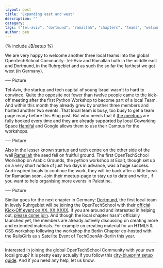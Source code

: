 ```yaml
---
layout: post
title: "Expanding east and west"
description: ""
category: 
tags: ["tel-aviv", "dortmund", "ramallah", "chapters", "teams", "welcome"]
author: ben
---
```

{% include JB/setup %}

We are very happy to welcome another three local teams into the global OpenTechSchool Community: Tel-Aviv and Ramallah both in the middle east and Dortmund, in the Ruhrgebiet and as such the so far the farthest we got west (in Germany). 

--- Picture

Tel-Aviv, the startup and tech capital of young Israel wasn't to hard to convince. Quite the opposite not fewer than twelve people came to the kick-off meeting after the first Python Workshop to become part of a local Team. And within this month they already grew by another three members and hosted another two events. That local team is busy, too busy to get a team page ready before this Blog post. But who needs that if [the meetups]() are fully booked every time and they are already supported by local Coworking Space [Hamifal]() and Google allows them to use their Campus for the workshops.

--- Picture

Also in the lesser known startup and tech centre on the other side of the wall [Ramallah]() the seed fell on fruitful ground. The first OpenTechSchool Workshop on Arabic Grounds, the python workshop at Exalt, though set up on a very short notice of just two days in advance, was a huge success. And inspired locals to continue the work, they will be back after a little break for Ramadan soon. Join their meetup-page to stay up to date and write [](mailto:), if you want to help organising more events in Palestine.

--- Picture

Similar goes for the next chapter in Germany: [Dortmund](), the first local team in lovely Ruhrgebiet will be joining the OpenTechSchool with their [official Kick-Off event on XX. XX XXXX](). If you are around and interested in helping out, [please come join](). And though the local chapter hasn't officially launched yet, the members are already actively discussing on creating more and extended materials. For example on creating material for an HTML5 & CSS workshop following the workshop the Berlin Chapter co-hosted with the RailsGirls as s Satellite Event of TechOpenAir-Berlin this year.

---
Interested in joining the global OpenTechSchool Community with your own local group? It is pretty easy actually if you follow this [city-blueprint setup guide](). And if you need any help, let us know.